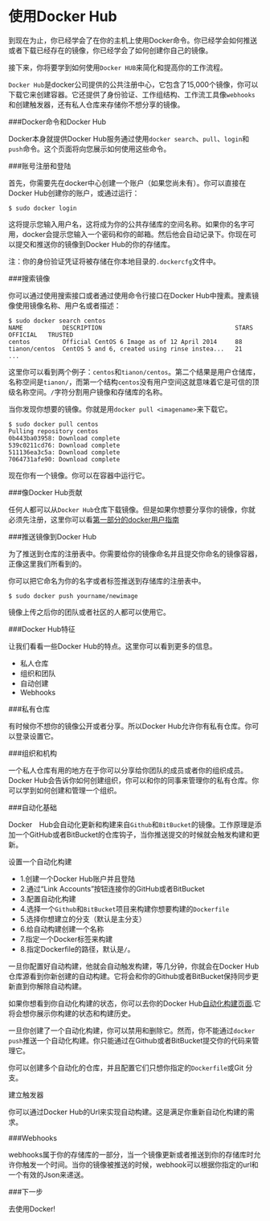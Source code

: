 使用Docker Hub
===

到现在为止，你已经学会了在你的主机上使用Docker命令。你已经学会如何推送或者下载已经存在的镜像，你已经学会了如何创建你自己的镜像。

接下来，你将要学到如何使用`Docker HUB`来简化和提高你的工作流程。

`Docker Hub`是docker公司提供的公共注册中心，它包含了15,000个镜像，你可以下载它来创建容器。它还提供了身份验证、工作组结构、工作流工具像`webhooks`和创建触发器，还有私人仓库来存储你不想分享的镜像。

###Docker命令和Docker Hub

Docker本身就提供Docker Hub服务通过使用`docker search`、`pull`、`login`和`push`命令。这个页面将向您展示如何使用这些命令。

###账号注册和登陆

首先，你需要先在docker中心创建一个账户（如果您尚未有）。你可以直接在Docker Hub创建你的账户，或通过运行：

	$ sudo docker login

这将提示您输入用户名，这将成为你的公共存储库的空间名称。如果你的名字可用，docker会提示您输入一个密码和你的邮箱。然后他会自动记录下。你现在可以提交和推送你的镜像到Docker Hub的你的存储库。

注：你的身份验证凭证将被存储在你本地目录的`.dockercfg`文件中。

###搜索镜像

你可以通过使用搜索接口或者通过使用命令行接口在Docker Hub中搜素。搜素镜像使用镜像名称、用户名或者描述：

	$ sudo docker search centos
	NAME           DESCRIPTION                                     STARS     OFFICIAL   TRUSTED
	centos         Official CentOS 6 Image as of 12 April 2014     88
	tianon/centos  CentOS 5 and 6, created using rinse instea...   21
	...

这里你可以看到两个例子：`centos`和`tianon/centos`。第二个结果是用户仓储库，名称空间是`tianon/`，而第一个结构`centos`没有用户空间这就意味着它是可信的顶级名称空间。`/`字符分割用户镜像和存储库的名称。

当你发现你想要的镜像。你就是用`docker pull <imagename>`来下载它。

	$ sudo docker pull centos
	Pulling repository centos
	0b443ba03958: Download complete
	539c0211cd76: Download complete
	511136ea3c5a: Download complete
	7064731afe90: Download complete

现在你有一个镜像。你可以在容器中运行它。

###像Docker Hub贡献

任何人都可以从`Docker Hub`仓库下载镜像。但是如果你想要分享你的镜像，你就必须先注册，这里你可以看[第一部分的docker用户指南](dockerhub.md)

###推送镜像到Docker Hub

为了推送到仓库的注册表中。你需要给你的镜像命名并且提交你命名的镜像容器，正像这里我们所看到的。

你可以把它命名为你的名字或者标签推送到存储库的注册表中。

	$ sudo docker push yourname/newimage

镜像上传之后你的团队或者社区的人都可以使用它。

###Docker Hub特征

让我们看看一些Docker Hub的特点。这里你可以看到更多的信息。

* 私人仓库
* 组织和团队
* 自动创建
* Webhooks

###私有仓库

有时候你不想你的镜像公开或者分享。所以Docker Hub允许你有私有仓库。你可以登录设置它。

###组织和机构

一个私人仓库有用的地方在于你可以分享给你团队的成员或者你的组织成员。Docker Hub会告诉你如何创建组织，你可以和你的同事来管理你的私有仓库。你可以学到如何创建和管理一个组织。

###自动化基础

Docker　Hub会自动化更新和构建来自`Github`和`BitBucket`的镜像。工作原理是添加一个GitHub或者BitBucket的仓库钩子，当你推送提交的时候就会触发构建和更新。

设置一个自动化构建

* 1.创建一个Docker Hub账户并且登陆
* 2.通过“Link Accounts”按钮连接你的GitHub或者BitBucket
* 3.配置自动化构建
* 4.选择一个`Github`和`BitBucket`项目来构建你想要构建的`Dockerfile`
* 5.选择你想建立的分支（默认是主分支）
* 6.给自动构建创建一个名称
* 7.指定一个Docker标签来构建
* 8.指定Dockerfile的路径，默认是`/`。

一旦你配置好自动构建，他就会自动触发构建，等几分钟，你就会在Docker Hub仓库源看到你新创建的自动构建。它将会和你的Github或者BitBucket保持同步更新直到你解除自动构建。

如果你想看到你自动化构建的状态，你可以去你的Docker Hub[自动化构建页面](https://registry.hub.docker.com/builds/).它将会想你展示你构建的状态和构建历史。

一旦你创建了一个自动化构建，你可以禁用和删除它。然而，你不能通过`docker push`推送一个自动化构建。你只能通过在Github或者BitBucket提交你的代码来管理它。

你可以创建多个自动化的仓库，并且配置它们只想你指定的`Dockerfile`或Git 分支。

建立触发器

你可以通过Docker Hub的Url来实现自动构建。这是满足你重新自动化构建的需求。

###Webhooks

webhooks属于你的存储库的一部分，当一个镜像更新或者推送到你的存储库时允许你触发一个时间。当你的镜像被推送的时候，webhook可以根据你指定的url和一个有效的Json来递送。

###下一步

去使用Docker!






